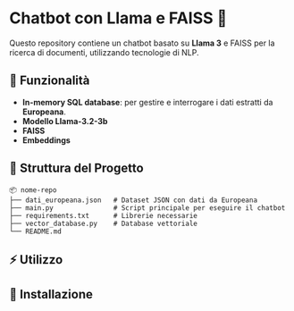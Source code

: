 # Chatbot con Llama e FAISS 👾 

Questo repository contiene un chatbot basato su **Llama 3** e FAISS per la ricerca di documenti, utilizzando tecnologie di NLP.

## 📌 Funzionalità
- **In-memory SQL database**: per gestire e interrogare i dati estratti da **Europeana**.
- **Modello Llama-3.2-3b**
- **FAISS**
- **Embeddings**

## 📂 Struttura del Progetto
```
📦 nome-repo
├── dati_europeana.json   # Dataset JSON con dati da Europeana
├── main.py               # Script principale per eseguire il chatbot
├── requirements.txt      # Librerie necessarie
├── vector_database.py    # Database vettoriale
└── README.md             
```

## ⚡ Utilizzo


## 🚀 Installazione
